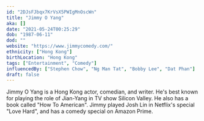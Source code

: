 ```yaml
---
id: "2DJsFJbqx7KrVsX5PWIgMnOscWn"
title: "Jimmy O Yang"
aka: []
date: "2021-05-24T00:25:29"
dob: "1987-06-11"
dod: ""
website: "https://www.jimmycomedy.com/"
ethnicity: ["Hong Kong"]
birthLocation: "Hong Kong"
tags: ["Entertainment", "Comedy"]
influencedBy: ["Stephen Chow", "Ng Man Tat", "Bobby Lee", "Dat Phan"]
draft: false
---
```


Jimmy O Yang is a Hong Kong actor, comedian, and writer. He's best known for
playing the role of Jian-Yang in TV show Silicon Valley. He also has a book
called "How To American". Jimmy played Josh Lin in Netflix's special "Love
Hard", and has a comedy special on Amazon Prime.
